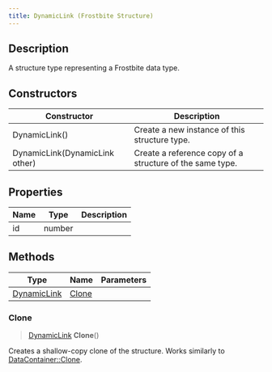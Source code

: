 ```yaml
---
title: DynamicLink (Frostbite Structure)
---
```

## Description

A structure type representing a Frostbite data type.

## Constructors

| Constructor                    | Description                                              |
| ------------------------------ | -------------------------------------------------------- |
| DynamicLink()                  | Create a new instance of this structure type.            |
| DynamicLink(DynamicLink other) | Create a reference copy of a structure of the same type. |

## Properties

| Name | Type   | Description |
| ---- | ------ | ----------- |
| id   | number |             |

## Methods

| Type                       | Name            | Parameters |
| -------------------------- | --------------- | ---------- |
| [DynamicLink](DynamicLink) | [Clone](#clone) |            |

### Clone

> [DynamicLink](DynamicLink) **Clone**()

Creates a shallow-copy clone of the structure. Works similarly to [DataContainer::Clone](/vext/ref/cls/shr/datacontainer#clone).
